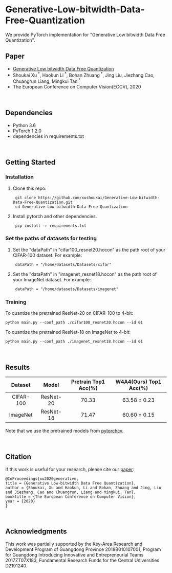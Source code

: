 # Generative-Low-bitwidth-Data-Free-Quantization

We provide PyTorch implementation for "Generative Low bitwidth Data Free Quantization".  

## Paper
* [Generative Low bitwidth Data Free Quantization](https://arxiv.org/abs/2003.03603) 
* Shoukai Xu<sup> *</sup>, Haokun Li<sup> *</sup>, Bohan Zhuang<sup> *</sup>, Jing Liu, Jiezhang Cao, Chuangrun Liang, Mingkui Tan<sup> *</sup> 
* The European Conference on Computer Vision(ECCV), 2020

<br/>

## Dependencies

* Python 3.6
* PyTorch 1.2.0
* dependencies in requirements.txt

<br/>

## Getting Started

### Installation

1. Clone this repo:

        git clone https://github.com/xushoukai/Generative-Low-bitwidth-Data-Free-Quantization.git
        cd Generative-Low-bitwidth-Data-Free-Quantization

2. Install pytorch and other dependencies.

        pip install -r requirements.txt

### Set the paths of datasets for testing
1. Set the "dataPath" in "cifar100_resnet20.hocon" as the path root of your CIFAR-100 dataset. For example:

        dataPath = "/home/datasets/Datasets/cifar"

2. Set the "dataPath" in "imagenet_resnet18.hocon" as the path root of your ImageNet dataset. For example:

        dataPath = "/home/datasets/Datasets/imagenet"

### Training

To quantize the pretrained ResNet-20 on CIFAR-100 to 4-bit:

    python main.py --conf_path ./cifar100_resnet20.hocon --id 01
To quantize the pretrained ResNet-18 on ImageNet to 4-bit:

    python main.py --conf_path ./imagenet_resnet18.hocon --id 01

<br/>

## Results

|  Dataset | Model | Pretrain Top1 Acc(%) | W4A4(Ours) Top1 Acc(%) |
   | :-: | :-: | :-: | :-: |
  | CIFAR-100 | ResNet-20| 70.33 | 63.58 ± 0.23 |
  | ImageNet | ResNet-18 | 71.47 | 60.60 ± 0.15 |

Note that we use the pretrained models from [pytorchcv](https://www.cnpython.com/pypi/pytorchcv).

<br/>

## Citation
If this work is useful for your research, please cite our [paper](https://arxiv.org/abs/2003.03603):

    @InProceedings{xu2020generative,
    title = {Generative Low-bitwidth Data Free Quantization},
    author = {Shoukai, Xu and Haokun, Li and Bohan, Zhuang and Jing, Liu and Jiezhang, Cao and Chuangrun, Liang and Mingkui, Tan},
    booktitle = {The European Conference on Computer Vision},
    year = {2020}
    }

<br/>

## Acknowledgments
This work was partially supported by the Key-Area Research and Development Program of Guangdong Province 2018B010107001, Program for Guangdong Introducing Innovative and Entrepreneurial Teams 2017ZT07X183, Fundamental Research Funds for the Central Universities D2191240.